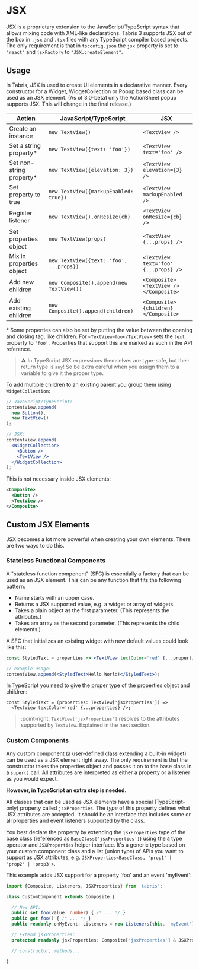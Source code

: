 ---
---
# JSX

JSX is a proprietary extension to the JavaScript/TypeScript syntax that allows mixing code with XML-like declarations. Tabris 3 supports JSX out of the box in `.jsx` and `.tsx` files with any TypeScript compiler based projects. The only requirement is that in `tsconfig.json` the
`jsx` property is set to `"react"` and `jsxFactory` to `"JSX.createElement"`.

## Usage

In Tabris, JSX is used to create UI elements in a declarative manner. Every constructor for a Widget, WidgetCollection or Popup based class can be used as an JSX element. (As of 3.0-beta1 only the ActionSheet popup supports JSX. This will change in the final release.)

Action | JavaScript/TypeScript | JSX
---|---|---
Create an instance|`new TextView()`|`<TextView />`
Set a string property*|`new TextView({text: 'foo'})`|`<TextView text='foo' />`
Set non-string property*|`new TextView({elevation: 3})`|`<TextView elevation={3} />`
Set property to true|`new TextView({markupEnabled: true})`|`<TextView markupEnabled />`
Register listener|`new TextView().onResize(cb)`|`<TextView onResize={cb} />`
Set properties object|`new TextView(props)`|`<TextView {...props} />`
Mix in properties object|`new TextView({text: 'foo', ...props})`|`<TextView text='foo' {...props} />`
Add new children|`new Composite().append(new TextView())`|`<Composite><TextView /></Composite>`
Add existing children|`new Composite().append(children)`|`<Composite>{children}</Composite>`

\* Some properties can also be set by putting the value between the opening and closing tag, like children. For `<TextView>foo</TextView>` sets the `text` property to `'foo'`. Properties that support this are marked as such in the API reference.

> :warning: In TypeScript JSX expressions themselves are type-safe, but their return type is `any`! So be extra careful when you assign them to a variable to give it the proper type.

To add multiple children to an existing parent you group them using `WidgetCollection`:

```jsx
// JavaScript/TypeScript:
contentView.append(
  new Button(),
  new TextView()
);

// JSX:
contentView.append(
  <WidgetCollection>
    <Button />
    <TextView />
  </WidgetCollection>
);
```

This is not necessary inside JSX elements:

```xml
<Composite>
  <Button />
  <TextView />
</Composite>
```

## Custom JSX Elements

JSX becomes a lot more powerful when creating your own elements. There are two ways to do this.

### Stateless Functional Components

A "stateless function component" (SFC) is essentially a factory that can be used as an JSX element. This can be any function that fits the following pattern:

* Name starts with an upper case.
* Returns a JSX supported value, e.g. a widget or array of widgets.
* Takes a plain object as the first parameter. (This represents the attributes.)
* Takes am array as the second parameter. (This represents the child elements.)

A SFC that initializes an existing widget with new default values could look like this:

```jsx
const StyledText = properties => <TextView textColor='red' {...properties} />;

// example usage:
contentView.append(<StyledText>Hello World!</StyledText>);
```

In TypeScript you need to give the proper type of the properties object and children:

```tsx
const StyledText = (properties: TextView['jsxProperties']) =>
  <TextView textColor='red' {...properties} />;
```

> :point-right: `TextView['jsxProperties']` resolves to the attributes supported by `TextView`. Explained in the next section.

### Custom Components

Any custom component (a user-defined class extending a built-in widget) can be used as a JSX element right away. The only requirement is that the constructor takes the properties object and passes it on to the base class in a `super()` call. All attributes are interpreted as either a property or a listener as you would expect.

**However, in TypeScript an extra step is needed.**

All classes that can be used as JSX elements have a special (TypeScript-only) property called `jsxProperties`. The *type* of this property defines what JSX attributes are accepted. It should be an interface that includes some or all properties and event listeners supported by the class.

You best declare the property by extending the `jsxProperties` type of the base class (referenced as `BaseClass['jsxProperties']`) using the `&` type operator and  `JSXProperties` helper interface. It's a generic type based on your custom component class and a list (union type) of APIs you want to support as JSX attributes, e.g. `JSXProperties<BaseClass, 'prop1' | 'prop2' | 'prop3'>`.

This example adds JSX support for a property 'foo' and an event 'myEvent':

```ts
import {Composite, Listeners, JSXProperties} from 'tabris';

class CustomComponent extends Composite {

  // New API:
  public set foo(value: number) { /* ... */ }
  public get foo() { /* ... */ }
  public readonly onMyEvent: Listeners = new Listeners(this, 'myEvent');

  // Extend jsxProperties:
  protected readonly jsxProperties: Composite['jsxProperties'] & JSXProperties<CustomComponent, 'foo' | 'onMyEvent'>;

  // constructor, methods...

}
```
